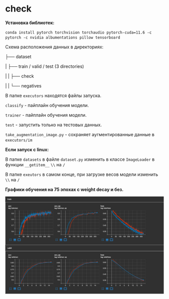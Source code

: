 # check

**Установка библиотек:**

```angular2html
conda install pytorch torchvision torchaudio pytorch-cuda=11.6 -c pytorch -c nvidia albumentations pillow tensorboard
```

Схема расположения данных в директориях:

├── dataset


|   ├── train / valid / test (3 directories) 


|   |   ├── check


|   |   └── negatives

В папке `executors` находятся файлы запуска. 

`classify` - пайплайн обучения модели.

`trainer` - пайплайн обучения модели.

`test` - запустить только на тестовых данных.

`take_augmentation_image.py` - сохраняет аугментированные данные в `executors/im`

**Если запуск с linux:**

В папке `datasets` в файле `dataset.py` изменить в классе `ImageLoader` в функции `__getitem__` `\\` на `/`

В папке `exeutors` в самом конце, при загрузке весов модели изменить `\\` на `/`

**Графики обучения на 75 эпохах с weight decay и без.**

![img.png](img.png)
